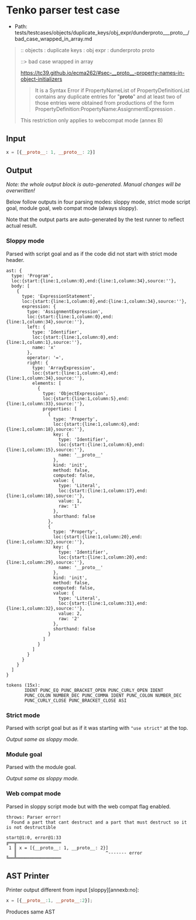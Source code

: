 # Tenko parser test case

- Path: tests/testcases/objects/duplicate_keys/obj_expr/dunderproto___proto__/bad_case_wrapped_in_array.md

> :: objects : duplicate keys : obj expr : dunderproto proto
>
> ::> bad case wrapped in array
> 
> https://tc39.github.io/ecma262/#sec-__proto__-property-names-in-object-initializers
> 
> > It is a Syntax Error if PropertyNameList of PropertyDefinitionList contains any duplicate entries for "__proto__" and at least two of those entries were obtained from productions of the form PropertyDefinition:PropertyName:AssignmentExpression .
> 
> This restriction only applies to webcompat mode (annex B)

## Input

`````js
x = [{__proto__: 1, __proto__: 2}]
`````

## Output

_Note: the whole output block is auto-generated. Manual changes will be overwritten!_

Below follow outputs in four parsing modes: sloppy mode, strict mode script goal, module goal, web compat mode (always sloppy).

Note that the output parts are auto-generated by the test runner to reflect actual result.

### Sloppy mode

Parsed with script goal and as if the code did not start with strict mode header.

`````
ast: {
  type: 'Program',
  loc:{start:{line:1,column:0},end:{line:1,column:34},source:''},
  body: [
    {
      type: 'ExpressionStatement',
      loc:{start:{line:1,column:0},end:{line:1,column:34},source:''},
      expression: {
        type: 'AssignmentExpression',
        loc:{start:{line:1,column:0},end:{line:1,column:34},source:''},
        left: {
          type: 'Identifier',
          loc:{start:{line:1,column:0},end:{line:1,column:1},source:''},
          name: 'x'
        },
        operator: '=',
        right: {
          type: 'ArrayExpression',
          loc:{start:{line:1,column:4},end:{line:1,column:34},source:''},
          elements: [
            {
              type: 'ObjectExpression',
              loc:{start:{line:1,column:5},end:{line:1,column:33},source:''},
              properties: [
                {
                  type: 'Property',
                  loc:{start:{line:1,column:6},end:{line:1,column:18},source:''},
                  key: {
                    type: 'Identifier',
                    loc:{start:{line:1,column:6},end:{line:1,column:15},source:''},
                    name: '__proto__'
                  },
                  kind: 'init',
                  method: false,
                  computed: false,
                  value: {
                    type: 'Literal',
                    loc:{start:{line:1,column:17},end:{line:1,column:18},source:''},
                    value: 1,
                    raw: '1'
                  },
                  shorthand: false
                },
                {
                  type: 'Property',
                  loc:{start:{line:1,column:20},end:{line:1,column:32},source:''},
                  key: {
                    type: 'Identifier',
                    loc:{start:{line:1,column:20},end:{line:1,column:29},source:''},
                    name: '__proto__'
                  },
                  kind: 'init',
                  method: false,
                  computed: false,
                  value: {
                    type: 'Literal',
                    loc:{start:{line:1,column:31},end:{line:1,column:32},source:''},
                    value: 2,
                    raw: '2'
                  },
                  shorthand: false
                }
              ]
            }
          ]
        }
      }
    }
  ]
}

tokens (15x):
       IDENT PUNC_EQ PUNC_BRACKET_OPEN PUNC_CURLY_OPEN IDENT
       PUNC_COLON NUMBER_DEC PUNC_COMMA IDENT PUNC_COLON NUMBER_DEC
       PUNC_CURLY_CLOSE PUNC_BRACKET_CLOSE ASI
`````

### Strict mode

Parsed with script goal but as if it was starting with `"use strict"` at the top.

_Output same as sloppy mode._

### Module goal

Parsed with the module goal.

_Output same as sloppy mode._

### Web compat mode

Parsed in sloppy script mode but with the web compat flag enabled.

`````
throws: Parser error!
  Found a part that cant destruct and a part that must destruct so it is not destructible

start@1:0, error@1:33
╔══╦═════════════════
 1 ║ x = [{__proto__: 1, __proto__: 2}]
   ║                                  ^------- error
╚══╩═════════════════

`````


## AST Printer

Printer output different from input [sloppy][annexb:no]:

````js
x = [{__proto__:1, __proto__:2}];
````

Produces same AST
